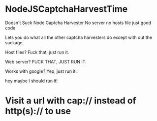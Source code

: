 # NodeJSCaptchaHarvestTime
Doesn't Suck Node Captcha Harvester  No server no hosts file just good code

Lets you do what all the other captcha harvesters do except with out the suckage.

Host files? Fuck that, just run it.

Web server? FUCK THAT, JUST RUN IT.

Works with google? Yep, just run it.


hey maybe I should run it!

# Visit a url with cap:// instead of http(s):// to use

